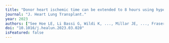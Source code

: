 ```yaml
---
title: "Donor heart ischemic time can be extended to 8 hours using hypothermic machine perfusion in sheep."
journal: "J. Heart Lung Transplant."
year: 2023
authors: ["See Hoe LE, Li Bassi G, Wildi K, ..., Millar JE, ..., Fraser JF."]
doi: "10.1016/j.healun.2023.03.020"
isFeatured: false
---
```

